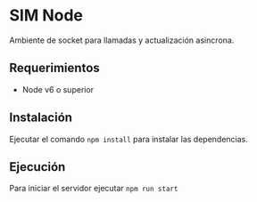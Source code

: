 SIM Node
===

Ambiente de socket para llamadas y actualización asincrona.

## Requerimientos

* Node v6 o superior


## Instalación

Ejecutar el comando `npm install` para instalar las dependencias.

## Ejecución

Para iniciar el servidor ejecutar `npm run start`
